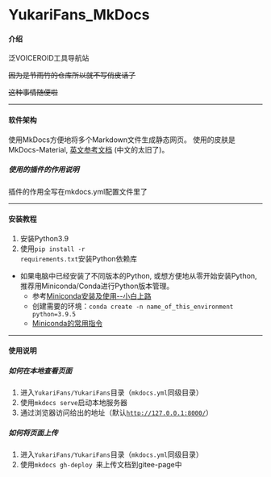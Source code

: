 # YukariFans_MkDocs

#### 介绍

<!-- **以下是 Gitee 平台说明，您可以替换此简介**
Gitee 是 OSCHINA 推出的基于 Git 的代码托管平台（同时支持 SVN）。专为开发者提供稳定、高效、安全的云端软件开发协作平台
无论是个人、团队、或是企业，都能够用 Gitee 实现代码托管、项目管理、协作开发。企业项目请看 [https://gitee.com/enterprises](https://gitee.com/enterprises) -->
泛VOICEROID工具导航站

~~因为是节雨竹的仓库所以就不写俏皮话了~~

~~这种事情随便啦~~

---

#### 软件架构

使用MkDocs方便地将多个Markdown文件生成静态网页。
使用的皮肤是MkDocs-Material, [英文参考文档](https://squidfunk.github.io/mkdocs-material/) (中文的太旧了)。

##### 使用的插件的作用说明

插件的作用全写在mkdocs.yml配置文件里了

---

#### 安装教程

1.  安装Python3.9
2.  使用<code>pip install -r requirements.txt</code>安装Python依赖库


* 如果电脑中已经安装了不同版本的Python, 或想方便地从零开始安装Python, 推荐用Miniconda/Conda进行Python版本管理。
  * 参考[Miniconda安装及使用--小白上路](https://zhuanlan.zhihu.com/p/133494097)
  * 创建需要的环境：`conda create -n name_of_this_environment python=3.9.5 `
  * [Miniconda的常用指令](https://zhuanlan.zhihu.com/p/386906874)

---

#### 使用说明

##### 如何在本地查看页面

1.  进入<code>YukariFans/YukariFans</code>目录（<code>mkdocs.yml</code>同级目录）
2.  使用<code>mkdocs serve</code>启动本地服务器
3.  通过浏览器访问给出的地址（默认<code>http://127.0.0.1:8000/</code>）

##### 如何将页面上传

1.  进入<code>YukariFans/YukariFans</code>目录（<code>mkdocs.yml</code>同级目录）
2.  使用`mkdocs gh-deploy
`来上传文档到gitee-page中

<!-- #### 参与贡献

1.  Fork 本仓库
2.  新建 Feat_xxx 分支
3.  提交代码
4.  新建 Pull Request


#### 特技

1.  使用 Readme\_XXX.md 来支持不同的语言，例如 Readme\_en.md, Readme\_zh.md
2.  Gitee 官方博客 [blog.gitee.com](https://blog.gitee.com)
3.  你可以 [https://gitee.com/explore](https://gitee.com/explore) 这个地址来了解 Gitee 上的优秀开源项目
4.  [GVP](https://gitee.com/gvp) 全称是 Gitee 最有价值开源项目，是综合评定出的优秀开源项目
5.  Gitee 官方提供的使用手册 [https://gitee.com/help](https://gitee.com/help)
6.  Gitee 封面人物是一档用来展示 Gitee 会员风采的栏目 [https://gitee.com/gitee-stars/](https://gitee.com/gitee-stars/)
-->